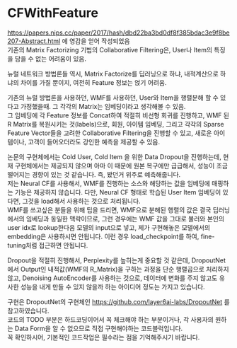 # CFWithFeature
https://papers.nips.cc/paper/2017/hash/dbd22ba3bd0df8f385bdac3e9f8be207-Abstract.html 에 영감을 얻어 작성되었음 </br>
기존의 Matrix Factorizing 기법의 Collaborative Filtering은, User나 Item의 특징을 담을 수 없는 어려움이 있음. </br>

뉴럴 네트워크 방법론들 역시, Matrix Factorize를 딥러닝으로 하냐, 내적계산으로 하냐의 차이를 가질 뿐이지, 여전히 Feature 정보는 얹기 어려움. </br>

기존의 뉴럴 방법론을 사용하던, WMF를 사용하던, User와 Item을 행렬분해 할 수 있다고 가정했을때. 그 각각의 Matrix는 임베딩이라고 생각해볼 수 있음. </br>
그 임베딩에 각 Feature 정보를 Concat하여 적절히 비선형 회귀를 진행하고, WMF 된 R Matrix를 복원시키는 것(labels)으로, 회원, 아이템 임베딩, 그리고 각각의 Sparse Feature Vector들을 고려한 Collaborative Filtering을 진행할 수 있고, 새로운 아이템이나, 고객이 들어오더라도 강인한 예측을 제공할 수 있음. </br>

논문의 구현체에서는 Cold User, Cold Item 을 위한 Data Dropout을 진행하는데, 현재 구현체에서는 제공되지 않으며 아마 이 때문에 원본 복구에만 급급해서, 성능이 조금 떨어지는 경향이 있는 것 같습니다. 즉, 봤던거 위주로 예측해줍니다. </br>
저는 Neural CF를 사용해서, WMF를 진행하는 소스와 해당하는 값을 임베딩에 매핑하는 기능은 제공하지 않습니다. 다만, Neural CF 형태로 학습된 User Item 임베딩이 있다면, 그것을 load해서 사용하는 것으로 처리됩니다. </br>
WMF를 쓰고싶은 분들을 위해 팁을 드리면, WMF으로 분해된 행렬의 값은 결국 딥러닝에서의 임베딩과 동일한 맥락이므로, 그런 경우에는 WMF 값을 그대로 불러와 본인의 user idx로 lookup한다음 모델의 input으로 넣고, 제가 구현해놓은 모델에서의 embedding은 사용하시면 안됩니다. 이런 경우 load_checkpoint를 하여, fine-tuning처럼 접근하면 안됩니다. </br>

Dropout을 적절히 진행해서, Perplexity를 높히는게 중요할 것 같은데, DropoutNet에서 Output인 내적값(WMF의 R_Matrix)을 구하는 과정을 단순 행렬곱으로 처리하지 않고, Denoising AutoEncoder를 사용하는 것으로, 데이터에 변화를 주지 않고도 유사한 성능을 내게 만들 수 있지 않을까 하는 아이디어 정도는 가지고 있습니다. </br>

구현은 DropoutNet의 구현체인 https://github.com/layer6ai-labs/DropoutNet 를 참고하였습니다. </br>
코드의 TODO 부분은 하드코딩이어서 꼭 체크해야 하는 부분이거나, 각 사용자의 원하는 Data Form을 알 수 없으므로 직접 구현해야하는 코드블럭입니다. </br>
꼭 확인하시어, 기본적인 코드작업은 필수라는 점을 기억해주시기 바랍니다.
